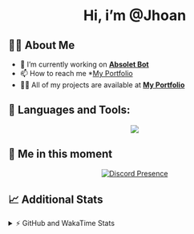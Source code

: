 <h1 align="center">Hi, i’m @Jhoan</h1>

## 🙋‍♂️ About Me

- 🔭 I’m currently working on **[Absolet Bot](https://strider.cloud)**
- 📫 How to reach me *[My Portfolio](https://jhoan.me/contact)
- 👨‍💻 All of my projects are available at **[My Portfolio](https://jhoan.me)**

## 🚀 Languages and Tools:
<p align="center">
  <a href="https://skillicons.dev">
    <img src="https://skillicons.dev/icons?i=js,ts,html,css,bootstrap,nodejs,express,vscode,neovim,vim,atom,cloudflare,git,github,discord,bots,linux,mongodb,nginx,redis,wordpress,heroku&perline=11" />
  </a>
</p>
  
## 👤 Me in this moment
<p align="center">
    <a href="https://discord.com/users/612460795124776960" target="_blank" rel="nofollow">
        <img src="https://lanyard-profile-readme.vercel.app/api/612460795124776960?idleMessage=Probably%20coding%20Absolet..." alt="Discord Presence" align="center">
    </a>
</p>

## 📈 Additional Stats
<details>
    <summary>⚡ GitHub and WakaTime Stats</summary>
    <br/>

<!--START_SECTION:waka-->
![Code Time](http://img.shields.io/badge/Code%20Time-507%20hrs%2038%20mins-blue)

**🐱 My GitHub Data** 

> 🏆 1,026 Contributions in the Year 2022
 > 
> 📦 169.7 kB Used in GitHub's Storage 
 > 
> 💼 Opted to Hire
 > 
> 📜 4 Public Repositories 
 > 
> 🔑 37 Private Repositories  
 > 
**I'm an Early 🐤** 

```text
🌞 Morning    84 commits     ██░░░░░░░░░░░░░░░░░░░░░░░   10.73% 
🌆 Daytime    344 commits    ███████████░░░░░░░░░░░░░░   43.93% 
🌃 Evening    319 commits    ██████████░░░░░░░░░░░░░░░   40.74% 
🌙 Night      36 commits     █░░░░░░░░░░░░░░░░░░░░░░░░   4.6%

```
📅 **I'm Most Productive on Saturday** 

```text
Monday       114 commits    ███░░░░░░░░░░░░░░░░░░░░░░   14.56% 
Tuesday      126 commits    ████░░░░░░░░░░░░░░░░░░░░░   16.09% 
Wednesday    135 commits    ████░░░░░░░░░░░░░░░░░░░░░   17.24% 
Thursday     76 commits     ██░░░░░░░░░░░░░░░░░░░░░░░   9.71% 
Friday       109 commits    ███░░░░░░░░░░░░░░░░░░░░░░   13.92% 
Saturday     153 commits    █████░░░░░░░░░░░░░░░░░░░░   19.54% 
Sunday       70 commits     ██░░░░░░░░░░░░░░░░░░░░░░░   8.94%

```


📊 **This Week I Spent My Time On** 

```text
⌚︎ Time Zone: America/Bogota

💬 Programming Languages: 
JavaScript               4 hrs 21 mins       █████████████████░░░░░░░░   69.86% 
TypeScript               51 mins             ███░░░░░░░░░░░░░░░░░░░░░░   13.9% 
YAML                     41 mins             ██░░░░░░░░░░░░░░░░░░░░░░░   11.06% 
EJS                      11 mins             ░░░░░░░░░░░░░░░░░░░░░░░░░   3.03% 
JSON                     7 mins              ░░░░░░░░░░░░░░░░░░░░░░░░░   1.9%

🔥 Editors: 
VS Code                  6 hrs 13 mins       █████████████████████████   100.0%

🐱‍💻 Projects: 
dilva                    3 hrs 43 mins       ███████████████░░░░░░░░░░   59.89% 
injector                 1 hr 9 mins         ████░░░░░░░░░░░░░░░░░░░░░   18.52% 
api_shop                 40 mins             ██░░░░░░░░░░░░░░░░░░░░░░░   10.78% 
api                      20 mins             █░░░░░░░░░░░░░░░░░░░░░░░░   5.52% 
Absolet                  13 mins             █░░░░░░░░░░░░░░░░░░░░░░░░   3.68%

💻 Operating System: 
Linux                    6 hrs 13 mins       █████████████████████████   100.0%

```

**I Mostly Code in JavaScript** 

```text
JavaScript               16 repos            ████████████████░░░░░░░░░   64.0% 
Java                     3 repos             ███░░░░░░░░░░░░░░░░░░░░░░   12.0% 
TypeScript               3 repos             ███░░░░░░░░░░░░░░░░░░░░░░   12.0% 
Shell                    1 repo              █░░░░░░░░░░░░░░░░░░░░░░░░   4.0% 
CSS                      1 repo              █░░░░░░░░░░░░░░░░░░░░░░░░   4.0%

```



 Last Updated on 30/11/2022 18:43:09 UTC
<!--END_SECTION:waka-->
</details>

